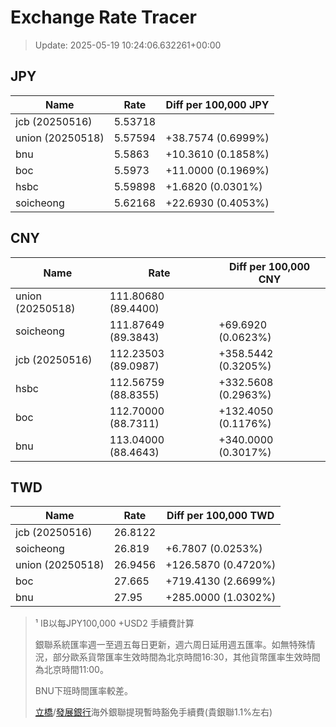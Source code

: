 # Exchange Rate Tracer

> Update: 2025-05-19 10:24:06.632261+00:00

## JPY

| Name             |    Rate | Diff per 100,000 JPY   |
|------------------|---------|------------------------|
| jcb (20250516)   | 5.53718 |                        |
| union (20250518) | 5.57594 | +38.7574 (0.6999%)     |
| bnu              | 5.5863  | +10.3610 (0.1858%)     |
| boc              | 5.5973  | +11.0000 (0.1969%)     |
| hsbc             | 5.59898 | +1.6820 (0.0301%)      |
| soicheong        | 5.62168 | +22.6930 (0.4053%)     |

## CNY

| Name             | Rate                | Diff per 100,000 CNY   |
|------------------|---------------------|------------------------|
| union (20250518) | 111.80680	(89.4400) |                        |
| soicheong        | 111.87649	(89.3843) | +69.6920 (0.0623%)     |
| jcb (20250516)   | 112.23503	(89.0987) | +358.5442 (0.3205%)    |
| hsbc             | 112.56759	(88.8355) | +332.5608 (0.2963%)    |
| boc              | 112.70000	(88.7311) | +132.4050 (0.1176%)    |
| bnu              | 113.04000	(88.4643) | +340.0000 (0.3017%)    |

## TWD

| Name             |    Rate | Diff per 100,000 TWD   |
|------------------|---------|------------------------|
| jcb (20250516)   | 26.8122 |                        |
| soicheong        | 26.819  | +6.7807 (0.0253%)      |
| union (20250518) | 26.9456 | +126.5870 (0.4720%)    |
| boc              | 27.665  | +719.4130 (2.6699%)    |
| bnu              | 27.95   | +285.0000 (1.0302%)    |


> ¹ IB以每JPY100,000 +USD2 手續費計算
>
> 銀聯系統匯率週一至週五每日更新，週六周日延用週五匯率。如無特殊情況，部分歐系貨幣匯率生效時間為北京時間16:30，其他貨幣匯率生效時間為北京時間11:00。
>
> BNU下班時間匯率較差。
>
> [立橋](https://www.wlbank.com.mo/uploads/ueditor/file/20181211/1544536513900230.pdf)/[發展銀行](https://www.mdb.com.mo/Service_Charges_20230728.pdf)海外銀聯提現暫時豁免手續費(貴銀聯1.1%左右)

